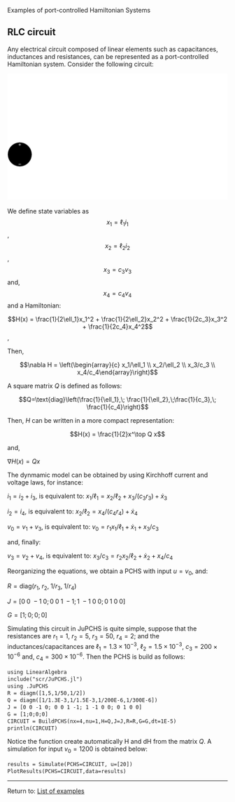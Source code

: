 Examples of port-controlled Hamiltonian Systems
## RLC circuit

Any electrical circuit composed of linear elements such as capacitances, inductances and resistances, can be represented as a port-controlled Hamiltonian system.  Consider the following circuit:

![image](Circuit.svg)

We define state variables as $$x_1=\ell_1i_1$$, $$x_2=\ell_2i_2$$, $$x_3 = c_3 v_3$$ and, $$x_4=c_4v_4$$ and a Hamiltonian:

$$H(x) = \frac{1}{2\ell_1}x_1^2 + \frac{1}{2\ell_2}x_2^2 + \frac{1}{2c_3}x_3^2 + \frac{1}{2c_4}x_4^2$$, 

Then,

$$\nabla H = \left(\begin{array}{c} x_1/\ell_1 \\ x_2/\ell_2 \\ x_3/c_3 \\ x_4/c_4\end{array}\right)$$

A square matrix $Q$ is defined as follows:

$$Q=\text{diag}\left(\frac{1}{\ell_1},\; \frac{1}{\ell_2},\;\frac{1}{c_3},\; \frac{1}{c_4}\right)$$

Then, $H$ can be written in a more compact representation: 

$$H(x) = \frac{1}{2}x^\top Q x$$

and,

$\nabla H(x) = Qx$

The dynmamic model can be obtained by using Kirchhoff current and voltage laws, for instance:

$i_1 = i_2 + i_3$, is equivalent to: ${x_1}/{\ell_1} = {x_2}/{\ell_2} + {x_3}/{(c_3r_3)}+ \dot{x}_3$

$i_2 = i_4$, is equivalent to: ${x_2}/{\ell_2} = {x_4}/{(c_4r_4)}+ \dot{x}_4$

$v_0 = v_1 + v_3$, is equivalent to: $v_0 = {r_1x_1}/{\ell_1} + \dot{x}_1 + {x_3}/{c_3}$

and, finally:

$v_3 = v_2 + v_4$, is equivalent to: $x_3/c_3 = {r_2x_2}/{\ell_2} + \dot{x}_2 + x_4/c_4$


Reorganizing the equations, we obtain a PCHS with input $u=v_0$, and:

$R = \text{diag}(r_1,\; r_2,\; 1/r_3,\; 1/r_4)$

$J = [ 0 \; 0 \; -1 \; 0 ; 0 \; 0 \; 1 \; -1 ; 1 \; -1 \; 0 \; 0 ; 0 \; 1 \; 0 \; 0 ]$

$G = [ 1 ;  0  ;  0  ;  0 ]$

Simulating this circuit in JuPCHS is quite simple, suppose that the resistances are $r_1 = 1$, $r_2 = 5$, $r_3 = 50$, $r_4 = 2$; and the inductances/capacitances are $\ell_1 = 1.3\times 10^{-3}$, 
$\ell_2 = 1.5\times 10^{-3}$, $c_3 = 200\times 10^{-6}$ and, 
$c_4 = 300\times 10^{-6}$. Then the PCHS is build as follows:

    using LinearAlgebra
    include("scr/JuPCHS.jl")
    using .JuPCHS
    R = diagm([1,5,1/50,1/2])
    Q = diagm([1/1.3E-3,1/1.5E-3,1/200E-6,1/300E-6])
    J = [0 0 -1 0; 0 0 1 -1; 1 -1 0 0; 0 1 0 0]
    G = [1;0;0;0]
    CIRCUIT = BuildPCHS(nx=4,nu=1,H=Q,J=J,R=R,G=G,dt=1E-5)
    println(CIRCUIT)

Notice the function create automatically H and dH from the matrix $Q$.   A simulation for input $v_0=1200$ is obtained below:

    results = Simulate(PCHS=CIRCUIT, u=[20])
    PlotResults(PCHS=CIRCUIT,data=results)


---

Return to: [List of examples](CH05.md)
